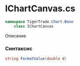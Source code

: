 
# IChartCanvas.cs
```csharp
namespace TigerTrade.Chart.Base  
    class IChartCanvas
```

Описание

### Синтаксис
```csharp
string FormatValue(double d)
```
